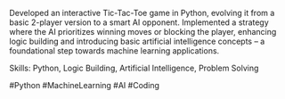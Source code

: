 Developed an interactive Tic-Tac-Toe game in Python, 
evolving it from a basic 2-player version to a smart AI opponent. 
Implemented a strategy where the AI prioritizes winning moves or blocking the player, 
enhancing logic building and introducing basic artificial intelligence concepts – a foundational step towards machine learning applications.


Skills: Python, Logic Building, Artificial Intelligence, Problem Solving
  
#Python #MachineLearning #AI #Coding

